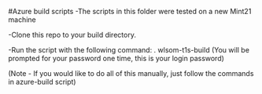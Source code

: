 #Azure build scripts
-The scripts in this folder were tested on a new Mint21 machine

-Clone this repo to your build directory. 

-Run the script with the following command:
	. wlsom-t1s-build
(You will be prompted for your password one time, this is your login password)

(Note - If you would like to do all of this manually, just follow the commands in azure-build script)
